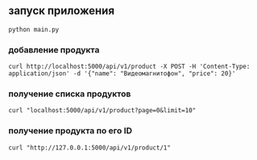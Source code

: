 ## запуск приложения

```
python main.py
```

### добавление продукта

```
curl http://localhost:5000/api/v1/product -X POST -H 'Content-Type: application/json' -d '{"name": "Видеомагнитофон", "price": 20}'
```

### получение списка продуктов

```
curl "localhost:5000/api/v1/product?page=0&limit=10"
```

### получение продукта по его ID

```
curl "http://127.0.0.1:5000/api/v1/product/1"
```
